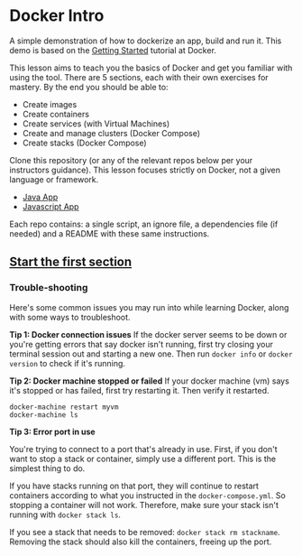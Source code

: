 # Docker Intro

A simple demonstration of how to dockerize an app, build and run it. This demo is based on the [Getting Started](https://docs.docker.com/get-started) tutorial at Docker.

This lesson aims to teach you the basics of Docker and get you familiar with using the tool. There are 5 sections, each with their own exercises for mastery. By the end you should be able to:

- Create images
- Create containers
- Create services (with Virtual Machines)
- Create and manage clusters (Docker Compose)
- Create stacks (Docker Compose)

Clone this repository (or any of the relevant repos below per your instructors guidance). This lesson focuses strictly on Docker, not a given language or framework.

- [Java App](https://github.com/LinguaTechEdu/docker_intro_java)
- [Javascript App]()

Each repo contains: a single script, an ignore file, a dependencies file (if needed) and a README with these same instructions. 

## [Start the first section](sections/part1.md)


### Trouble-shooting

Here's some common issues you may run into while learning Docker, along with some ways to troubleshoot.

**Tip 1: Docker connection issues**
If the docker server seems to be down or you're getting errors that say docker isn't running, first try closing your terminal session out and starting a new one. Then run `docker info` or `docker version` to check if it's running.

**Tip 2: Docker machine stopped or failed**
If your docker machine (vm) says it's stopped or has failed, first try restarting it. Then verify it restarted.

```
docker-machine restart myvm
docker-machine ls
```

**Tip 3: Error port in use**

You're trying to connect to a port that's already in use. First, if you don't want to stop a stack or container, simply use a different port. This is the simplest thing to do.

If you have stacks running on that port, they will continue to restart containers according to what you instructed in the `docker-compose.yml`. So stopping a container will not work. Therefore, make sure your stack isn't running with `docker stack ls`.

If you see a stack that needs to be removed: `docker stack rm stackname`. Removing the stack should also kill the containers, freeing up the port.
